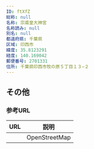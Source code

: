 ```yaml
---
ID: ftXfZ
総称: null
名称: 宗甫皇大神宮
名称読み: null
別名: null
都道府県: 千葉県
区域: 印西市
緯度: 35.8123291
経度: 140.169042
郵便番号: 2701331
住所: 千葉県印西市牧の原５丁目１３−２
---
```


## その他

### 参考URL

| URL | 説明          |
| --- | ------------- |
|     | OpenStreetMap |
